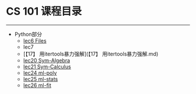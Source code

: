 # CS 101 课程目录  
-------
- Python部分
    - [lec6  Files](Files.ipynb)  
    - lec7  
    - [【17】 用itertools暴力强解](【17】 用itertools暴力强解.md)
    - [lec20 Sym-Algebra](Sym-Algebra.ipynb)  
    - [lec21 Sym-Calculus](Sym-Calculus.ipynb)
    - [lec24 ml-poly](ml-poly.md)
    - [lec25 ml-stats](ml-stats.md)
    - [lec26 ml-fit](ml-fit.md)

